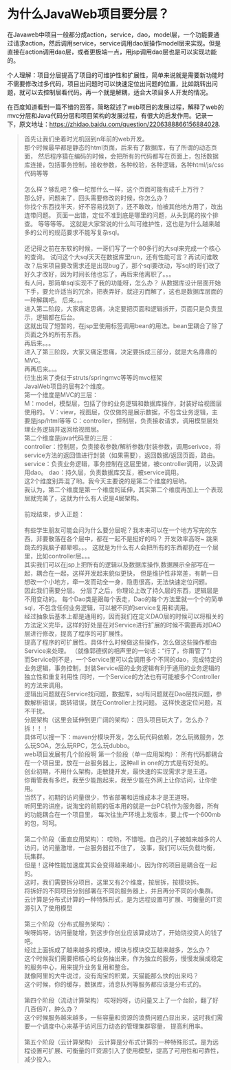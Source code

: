 # 为什么JavaWeb项目要分层？  
在Javaweb中项目一般都分成action，service，dao，model层，一个功能要通过请求action，然后调用service，service调用dao层操作model层来实现。但是直接在action调用dao层，或者更极端一点，用jsp调用dao层也是可以实现功能的。  

个人理解：项目分层提高了项目的可维护性和扩展性，简单来说就是需要新功能时不需要修改过多代码，项目出问题时可以快速定位出问题的位置，比如跳转出问题，就可以去控制层看代码。再一个就是解耦，适合大项目多人开发的情况。  

在百度知道看到一篇不错的回答，简略叙述了web项目的发展过程，解释了web的mvc分层和Java代码分层和项目架构的发展过程，有很大的启发作用。记录一下，原文地址：https://zhidao.baidu.com/question/2206388866156884028.  


> 首先让我们坐着时光机回到n年前的web开发。<br>
那个时候最早都是静态的html页面，后来有了数据库，有了所谓的动态页面，
然后程序猿在编码的时候，会把所有的代码都写在页面上，包括数据库连接，包括事务控制，接收参数，各种校验，各种逻辑，各种html/js/css代码等等<br>  
怎么样？够乱吧？像一坨那什么一样，这个页面可能有成千上万行？<br>
那么好，问题来了，回头需要修改的时候，你怎么办？<br>
你找个东西找半天，好不容易找到了，还不敢改，怕被其他地方用了，改出连带问题。
页面一出错，定位不准到底是哪里的问题，从头到尾的挨个排查。
等等等等。
这就是大家常说的什么叫可维护性，这也是为什么越来越多的公司的规范要求不能写复杂sql。<br> <br> 
还记得之前在东软的时候，一哥们写了一个80多行的大sql来完成一个核心的查询。
试问这个大sql天天在数据库里run，还有性能可言？再试问谁敢改？后来项目要改需求还是出现bug了，那个sql要改动，写sql的哥们改了好久才改好，因为时间长他也忘了，再后来他离职了。。。<br> 
有人问，那简单sql实现不了我的功能呀，怎么办？
从数据库设计层面开始下手，要允许适当的冗余，把表弄好，就迎刃而解了，这也是数据库层面的一种解耦吧。
后来。。。<br> 
进入第二阶段，大家痛定思痛，决定要把页面和逻辑拆开，页面只是负责显示，逻辑都在后台。<br> 
这就出现了短暂的，在jsp里使用标签调用bean的用法。bean里耦合了除了页面之外的所有东西。<br> 
再后来。。。<br> 
进入了第三阶段，大家又痛定思痛，决定要拆成三部分，就是大名鼎鼎的MVC。<br> 
再再后来。。。<br> 
衍生出来了类似于struts/springmvc等等的mvc框架  <br> 
JavaWeb项目的层有2个维度。<br> 
第一个维度是MVC的三层：<br> 
M：model，模型层，包括了你的业务逻辑和数据库操作，封装好给视图层使用的。
V：view，视图层，仅仅做的是展示数据，不包含业务逻辑，主要是jsp/html等等
C：controller，控制层，负责接收请求，调用模型层处理业务逻辑并返回给视图层。<br> 
第二个维度是java代码里的三层：<br> 
controller：控制层，负责接收参数/解析参数/封装参数，调用serivce，将service方法的返回值进行封装（如果需要），返回数据/返回页面，路由。<br> 
service：负责业务逻辑，事务控制在这层里做，被controller调用，以及调用dao。
dao：持久层，负责数据库交互，被service调用。  <br> 
这2个维度别弄混了哟。我今天主要说的是第二个维度的层哟。<br> 
我认为，第二个维度是第一个维度的延伸，其实第二个维度再加上一个表现层就完美了，这就为什么有人说是4层架构。 <br>  
前戏结束，步入正题：<br> <br> 
有些学生朋友可能会问为什么要分层呢？我本来可以在一个地方写完的东西，非要散落在各个层中，都在一起不是挺好的吗？
开发效率高呀~
跳来跳去的我脑子都晕啦。。。
这就是为什么有人会把所有的东西都扔在一个层里，比如controller层。。。<br> 
其实我们可以在jsp上把所有的逻辑以及数据库操作,数据展示全部写在一起，耦合在一起，这样开发起来貌似更快，
但是维护性非常差，有朝一日想改一个小地方，牵一发而动全一身，隐患很高，无法快速定位问题。<br> 
因此我们需要分层。
分层了之后，你理论上改了持久层的东西，逻辑层是不用变动的。
每个Dao类是跟每个表走，Dao的每个方法里就一个个的简单sql，不包含任何业务逻辑，可以被不同的service复用和调用。<br> 
经过抽象后基本上都是通用的，因而我们在定义DAO层的时候可以将相关的方法定义完毕，这样的好处是在对Service进行扩展的时候不需要再对DAO层进行修改，提高了程序的可扩展性。<br> 
提高了程序的可扩展性。具体什么时候做这些操作，怎么做这些操作都由Service来处理。
（就像郭德纲的相声里的一句话：“行了，你甭管了”）<br> 
而Service则不是，一个Service里可以会调用多个不同的dao，完成特定的业务逻辑，事务控制，封装Service层的业务逻辑有利于通用的业务逻辑的独立性和重复利用性
同时，一个Service的方法也有可能被多个Controller的方法来调用。<br> 
逻辑出问题就在Service找问题，数据库，sql有问题就在Dao层找问题，参数解析错误，跳转错误，就在Controller上找问题。
这样快速定位问题，互不干扰。<br> 
分层架构（这里会延伸到更广阔的架构）：
回头项目玩大了，怎么办？拆！！！<br> 
具体可以搜一下：maven分模块开发，怎么玩代码依赖，怎么玩微服务，怎么玩SOA，怎么玩RPC，怎么玩dubbo。<br> 
web项目发展有几个阶段啊
第一个阶段（单一应用架构）：
所有代码都耦合在一个项目里，放在一台服务器上，这种all in one的方式是有好处的。<br> 
创业初期，不用什么架构，走敏捷开发，最快速的实现需求才是王道。<br> 
你甭管我有多烂，我至少能跑起来，我至少能在外网上让你访问，让你使用。<br> 
当然了，初期的访问量很少，节省部署和运维成本才是王道呀。<br> 
听阿里的讲座，说淘宝的前期的版本用的就是一台PC机作为服务器，所有的功能耦合在一个项目里，
每次往生产环境上发版本，要上传一个600mb的包，呵呵。<br> <br> 
第二个阶段（垂直应用架构）：
哎哟，不错哦。自己的儿子被越来越多的人访问，访问量激增，一台服务器扛不住了，
没事，我们可以玩负载均衡，玩集群。<br> 
但是！这种性能加速度其实会变得越来越小，因为你的项目是耦合在一起的。<br> 
这时，我们需要拆分项目，这里又有2个维度，按层拆，按模块拆。<br> 
将拆好的不同项目分别部署在不同的服务器上，并且再分不同的小集群。
云计算是分布式计算的一种特殊形式，是为远程设置可扩展、可衡量的IT资源引入了使用模型 <br> <br> 
第三个阶段（分布式服务架构）：<br> 
唉呀妈呀，访问量陡增，到这步你创业应该算成功了，开始烧投资人的钱了吧。<br> 
经过上面拆成了越来越多的模块，模块与模块交互越来越多，怎么办？<br> 
这个时候我们需要把核心的业务抽出来，作为独立的服务，慢慢发展成稳定的服务中心，用来提升业务复用和整合。<br> 
就像阿里的大牛说过，没有淘宝的积累，天猫能那么快的出来吗？<br> 
这个时候，你的缓存，数据库，消息队列等服务都应该是分布式的。<br>   
第四个阶段（流动计算架构）
哎呀妈呀，访问量又上了一个台阶，翻了好几百倍吖，肿么办？<br> 
这个时候服务越来越多，一些容量和资源的浪费问题凸显出来，这时我们需要一个调度中心来基于访问压力动态的管理集群容量，
提高利用率。<br>  
第五个阶段（云计算架构） 
云计算是分布式计算的一种特殊形式，是为远程设置可扩展、可衡量的IT资源引入了使用模型，提高了可用性和可靠性，减少投入。 <br> 
